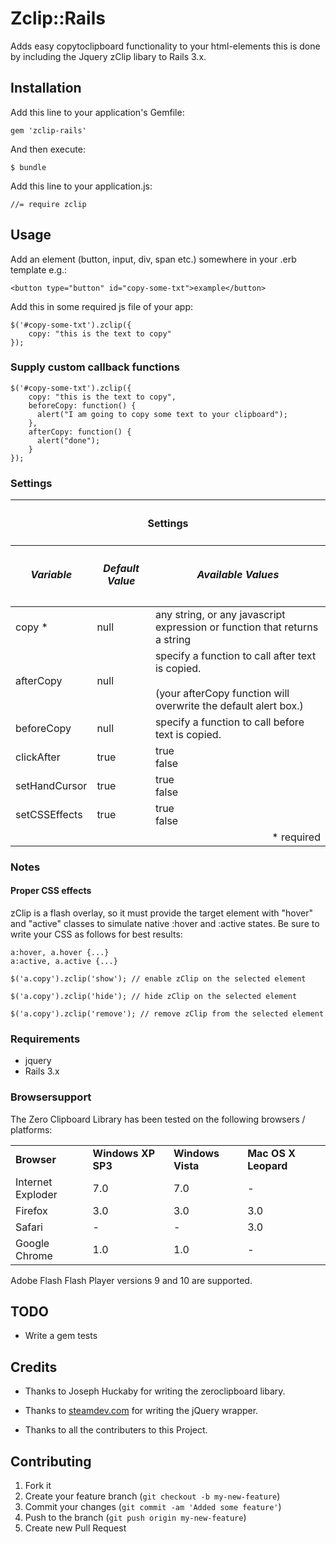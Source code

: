 # Zclip::Rails

Adds easy copytoclipboard functionality to your html-elements this is done by including the Jquery zClip libary to Rails 3.x.

## Installation

Add this line to your application's Gemfile:

    gem 'zclip-rails'

And then execute:

    $ bundle

Add this line to your application.js:

    //= require zclip

## Usage

Add an element (button, input, div, span etc.) somewhere in your .erb template e.g.:

    <button type="button" id="copy-some-txt">example</button>

Add this in some required js file of your app:

    $('#copy-some-txt').zclip({
        copy: "this is the text to copy"
    });

### Supply custom callback functions

    $('#copy-some-txt').zclip({
        copy: "this is the text to copy",
        beforeCopy: function() {
          alert("I am going to copy some text to your clipboard");
        },
        afterCopy: function() {
          alert("done");
        }
    });

### Settings

<table>
  <thead>
    <tr>
      <th colspan="3">
        <h4>Settings</h4>
      </th>
    </tr>
    <tr>
      <th>
        <h5>Variable</h5>
      </th>
      <th>
        <h5>Default Value</h5>
      </th>
      <th>
        <h5>Available Values</h5>
      </th>
    </tr>
  </thead>
  <tbody>
    <tr>
      <td>copy *</td>
      <td>null</td>
      <td>any string, or any javascript expression or function that returns a string</td>
    </tr>
    <tr>
      <td>afterCopy</td>
      <td>null</td>
      <td>specify a function to call after text is copied.<br><br>(your afterCopy function will overwrite the default alert box.)</td>
    </tr>
    <tr>
      <td>beforeCopy</td>
      <td>null</td>
      <td>specify a function to call before text is copied.</td>
    </tr>
    <tr>
      <td>clickAfter</td>
      <td>true</td>
      <td>true<br>false</td>
    </tr>
    <tr>
      <td>setHandCursor</td>
      <td>true</td>
      <td>true<br>false</td>
    </tr>
    <tr>
      <td>setCSSEffects</td>
      <td>true</td>
      <td>true<br>false</td>
    </tr>
    <tr>
      <td colspan="3" style="text-align:right">* required</td>
    </tr>
  </tbody>
</table>

### Notes

#### Proper CSS effects
zClip is a flash overlay, so it must provide the target element with "hover" and "active" classes to simulate native :hover and :active states. Be sure to write your CSS as follows for best results:

    a:hover, a.hover {...}
    a:active, a.active {...}

    $('a.copy').zclip('show'); // enable zClip on the selected element

    $('a.copy').zclip('hide'); // hide zClip on the selected element

    $('a.copy').zclip('remove'); // remove zClip from the selected element

### Requirements

* jquery
* Rails 3.x

### Browsersupport

The Zero Clipboard Library has been tested on the following browsers / platforms:

<table>
    <tr>
      <td><strong>Browser</strong></td>
      <td><strong>Windows XP SP3</strong></td>
      <td><strong>Windows Vista</strong></td>
      <td><strong>Mac OS X Leopard</strong></td>
    </tr> 
    <tr>
      <td> Internet Exploder </td>
      <td> 7.0 </td>
      <td> 7.0 </td>
      <td> - </td>
    </tr> <tr>
      <td> Firefox </td>
      <td> 3.0 </td>
      <td> 3.0 </td>
      <td> 3.0 </td>
    </tr> <tr>
      <td> Safari </td>
      <td> - </td>
      <td> - </td>
      <td> 3.0 </td>
    </tr> <tr>
      <td> Google Chrome </td>
      <td> 1.0 </td>
      <td> 1.0 </td>
      <td> - </td>
    </tr> 
</table>

Adobe Flash Flash Player versions 9 and 10 are supported.

## TODO

* Write a gem tests

## Credits

* Thanks to Joseph Huckaby for writing the zeroclipboard libary.

* Thanks to [steamdev.com](http://www.steamdev.com/zclip/) for writing the jQuery wrapper.

* Thanks to all the contributers to this Project.

## Contributing

1. Fork it
2. Create your feature branch (`git checkout -b my-new-feature`)
3. Commit your changes (`git commit -am 'Added some feature'`)
4. Push to the branch (`git push origin my-new-feature`)
5. Create new Pull Request
